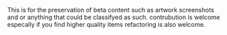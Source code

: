 This is for the preservation of beta content such as artwork screenshots and or anything that could be classifyed as such. contrubution is welcome especally if you find higher quality items refactoring is also welcome.
